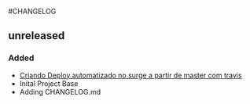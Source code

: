 #CHANGELOG 

## unreleased

### Added
- [Criando Deploy automatizado no surge a partir de master com travis](https://github.com/rssviana/rssviana-site/issues/4)
- Inital Project Base
- Adding CHANGELOG.md